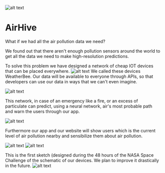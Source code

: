![alt text](https://www.airhive.it/assets/img/logo_hd.png)

# AirHive
What if we had all the air pollution data we need?

We found out that there aren't enough pollution sensors around the world to get all the data we need to make high-resolution predictions.

To solve this problem we have designed a network of cheap IOT devices that can be placed everywhere.
![alt text](https://www.airhive.it/assets/img/Air%20Hive%20Presentazione/Air%20Hive%20Presentazione.007.jpeg)
We called these devices WeatherBee.
Our data will be available to everyone through APIs, so that developers can use our data in ways that we can't even imagine.

![alt text](https://www.airhive.it/assets/img/schematica_network.png)

This network, in case of an emergency like a fire, or an excess of particulate can predict, using a neural network, air's most probable path and warn the users through our app.

![alt text](https://www.airhive.it/assets/img/Air%20Hive%20Presentazione/Air%20Hive%20Presentazione.017.jpeg)

Furthermore our app and our website will show users which is the current level of air pollution nearby and sensibilize them about air pollution.

![alt text](https://www.airhive.it/assets/img/Air%20Hive%20Presentazione/Air%20Hive%20Presentazione.013.jpeg)
![alt text](https://www.airhive.it/assets/img/Air%20Hive%20Presentazione/Air%20Hive%20Presentazione.018.jpeg)

This is the first sketch (designed during the 48 hours of the NASA Space Challenge of the schematic of our devices.
We plan to improve it drastically in the future.
![alt text](https://www.airhive.it/assets/img/Schematic_Weatherbee_Sheet-1_20181021110410-1.png)
